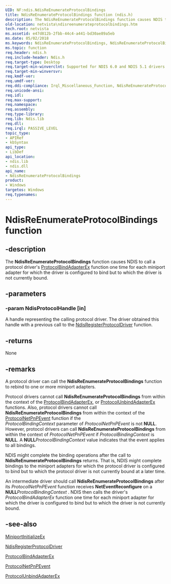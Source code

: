 ```yaml
---
UID: NF:ndis.NdisReEnumerateProtocolBindings
title: NdisReEnumerateProtocolBindings function (ndis.h)
description: The NdisReEnumerateProtocolBindings function causes NDIS to call a protocol driver's ProtocolBindAdapterEx function one time for each miniport adapter for which the driver is configured to bind but to which the driver is not currently bound.
old-location: netvista\ndisreenumerateprotocolbindings.htm
tech.root: netvista
ms.assetid: e47d812b-2fbb-44c4-a441-bd30ae89a5eb
ms.date: 05/02/2018
ms.keywords: NdisReEnumerateProtocolBindings, NdisReEnumerateProtocolBindings function [Network Drivers Starting with Windows Vista], ndis/NdisReEnumerateProtocolBindings, netvista.ndisreenumerateprotocolbindings, protocol_ndis_functions_ref_097465b9-b6e9-435a-8ac4-6d302363e946.xml
ms.topic: function
req.header: ndis.h
req.include-header: Ndis.h
req.target-type: Desktop
req.target-min-winverclnt: Supported for NDIS 6.0 and NDIS 5.1 drivers (see       NdisReEnumerateProtocolBindings (NDIS 5.1)) in Windows Vista. Supported for NDIS 5.1 drivers (see       NdisReEnumerateProtocolBindings (NDIS 5.1)) in Windows XP.
req.target-min-winversvr: 
req.kmdf-ver: 
req.umdf-ver: 
req.ddi-compliance: Irql_Miscellaneous_Function, NdisReEnumerateProtocolBindings
req.unicode-ansi: 
req.idl: 
req.max-support: 
req.namespace: 
req.assembly: 
req.type-library: 
req.lib: Ndis.lib
req.dll: 
req.irql: PASSIVE_LEVEL
topic_type:
- APIRef
- kbSyntax
api_type:
- LibDef
api_location:
- ndis.lib
- ndis.dll
api_name:
- NdisReEnumerateProtocolBindings
product:
- Windows
targetos: Windows
req.typenames: 
---
```


# NdisReEnumerateProtocolBindings function


## -description


The 
  <b>NdisReEnumerateProtocolBindings</b> function causes NDIS to call a protocol driver's 
  <a href="https://msdn.microsoft.com/1958722e-012e-4110-a82c-751744bcf9b5">ProtocolBindAdapterEx</a> function one
  time for each miniport adapter for which the driver is configured to bind but to which the driver is not
  currently bound.


## -parameters




### -param NdisProtocolHandle [in]

A handle representing the calling protocol driver. The driver obtained this handle with a previous
     call to the 
     <a href="https://msdn.microsoft.com/b48571eb-13a2-4541-80ac-c8d31f378d37">
     NdisRegisterProtocolDriver</a> function.


## -returns



None




## -remarks



A protocol driver can call the 
    <b>NdisReEnumerateProtocolBindings</b> function to rebind to one or more miniport adapters.

Protocol drivers cannot call 
    <b>NdisReEnumerateProtocolBindings</b> from within the context of the 
    <a href="https://msdn.microsoft.com/1958722e-012e-4110-a82c-751744bcf9b5">ProtocolBindAdapterEx</a>, or 
    <a href="https://msdn.microsoft.com/19fa7be2-acb9-42f6-bd9f-5be3e3c8b5fa">
    ProtocolUnbindAdapterEx</a> functions. Also, protocol drivers cannot call 
    <b>NdisReEnumerateProtocolBindings</b> from within the context of the 
    <a href="https://msdn.microsoft.com/3f50bcba-c7d2-4d81-bd8b-6080e08fbe74">ProtocolNetPnPEvent</a> function if the    
    <i>ProtocolBindingContext</i> parameter of 
    <i>ProtocolNetPnPEvent</i> is not <b>NULL</b>. However, protocol drivers can call 
    <b>NdisReEnumerateProtocolBindings</b> from within the context of 
    <i>ProtocolNetPnPEvent</i> if 
    <i>ProtocolBindingContext</i> is <b>NULL</b>. A <b>NULL</b><i>ProtocolBindingContext</i> value indicates that the event applies to all bindings.

NDIS might complete the binding operations after the call to 
    <b>NdisReEnumerateProtocolBindings</b> returns. That is, NDIS might complete bindings to the miniport
    adapters for which the protocol driver is configured to bind but to which the protocol driver is not
    currently bound at a later time.

An intermediate driver should call 
    <b>NdisReEnumerateProtocolBindings</b> after its 
    <i>ProtocolNetPnPEvent</i> function receives 
    <b>NetEventReconfigure</b> on a <b>NULL</b><i>ProtocolBindingContext</i> . NDIS then calls the driver's 
    <i>ProtocolBindAdapterEx</i> function one time for each miniport adapter for which the driver is
    configured to bind but to which the driver is not currently bound.




## -see-also




<a href="https://msdn.microsoft.com/b2b2a15d-4183-4022-bb08-2d97aa26d4b1">MiniportInitializeEx</a>



<a href="https://msdn.microsoft.com/library/windows/hardware/ff564520">NdisRegisterProtocolDriver</a>



<a href="https://msdn.microsoft.com/1958722e-012e-4110-a82c-751744bcf9b5">ProtocolBindAdapterEx</a>



<a href="https://msdn.microsoft.com/3f50bcba-c7d2-4d81-bd8b-6080e08fbe74">ProtocolNetPnPEvent</a>



<a href="https://msdn.microsoft.com/19fa7be2-acb9-42f6-bd9f-5be3e3c8b5fa">ProtocolUnbindAdapterEx</a>
 

 

